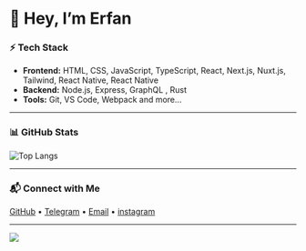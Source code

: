 # 👋 Hey, I’m Erfan  

### ⚡ Tech Stack
- **Frontend:** HTML, CSS, JavaScript, TypeScript, React, Next.js, Nuxt.js, Tailwind, React Native, React Native 
- **Backend:** Node.js, Express, GraphQL , Rust
- **Tools:** Git, VS Code, Webpack and more...

---

### 📊 GitHub Stats
![Top Langs](https://github-readme-stats.vercel.app/api/top-langs/?username=e45ra&layout=compact&theme=dark&hide_border=true)

---

### 📬 Connect with Me
[GitHub](https://github.com/e45ra) • [Telegram](https://t.me/e45ra) • [Email](mailto:rfana062@gmail.com) • [instagram](https://instagram.com/e45ra) 

---

![](https://komarev.com/ghpvc/?username=e45ra&color=grey&style=flat-square)
